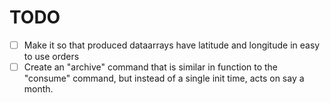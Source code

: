 # TODO

- [ ] Make it so that produced dataarrays have latitude and longitude in easy to use orders
- [ ] Create an "archive" command that is similar in function to the "consume" command,
    but instead of a single init time, acts on say a month.

